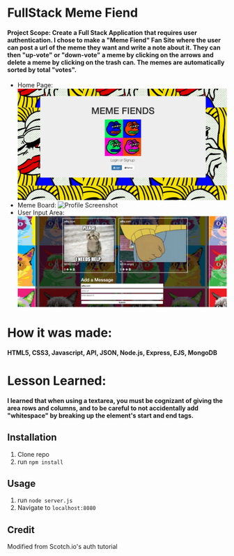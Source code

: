 # FullStack Meme Fiend

#### Project Scope: Create a Full Stack Application that requires user authentication. I chose to make a "Meme Fiend" Fan Site where the user can post a url of the meme they want and write a note about it. They can then "up-vote" or "down-vote" a meme by clicking on the arrows and delete a meme by clicking on the trash can. The memes are automatically sorted by total "votes".

- Home Page:
![Home Screenshot](/homeScreen.png)
- Meme Board:
![Profile Screenshot](/profileScreen.png)
- User Input Area:
![Input Screenshot](/inputScreen.png)

# How it was made:
#### HTML5, CSS3, Javascript, API, JSON, Node.js, Express, EJS, MongoDB

# Lesson Learned:
#### I learned that when using a textarea, you must be cognizant of giving the area rows and columns, and to be careful to not accidentally add "whitespace" by breaking up the element's start and end tags.

## Installation

1. Clone repo
2. run `npm install`

## Usage

1. run `node server.js`
2. Navigate to `localhost:8080`

## Credit

Modified from Scotch.io's auth tutorial
